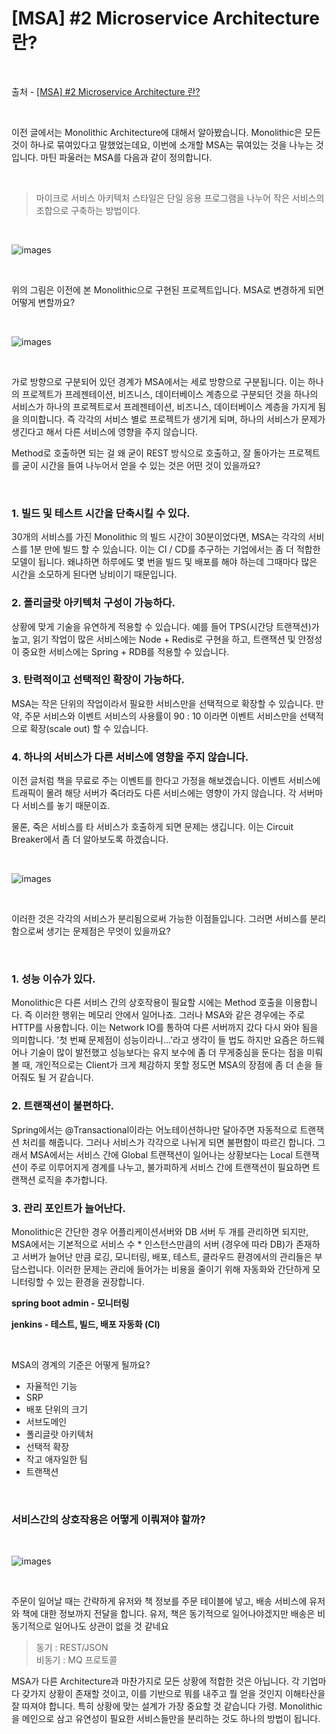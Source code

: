 # [MSA] #2 Microservice Architecture 란?

<br/>

출처 - [[MSA] #2 Microservice Architecture 란?](https://alwayspr.tistory.com/20)

<br/>

이전 글에서는 Monolithic Architecture에 대해서 알아봤습니다. Monolithic은 모든 것이 하나로 묶여있다고 말했었는데요, 이번에 소개할 MSA는 묶여있는 것을 나누는 것입니다. 마틴 파울러는 MSA를 다음과 같이 정의합니다.

<br/>

> 마이크로 서비스 아키텍처 스타일은 단일 응용 프로그램을 나누어 작은 서비스의 조합으로 구축하는 방법이다.

<br/>

![images](images/20191128-1508-01.png)

<br/>

위의 그림은 이전에 본 Monolithic으로 구현된 프로젝트입니다. MSA로 변경하게 되면 어떻게 변할까요?

<br/>

![images](images/20191128-1508-03.png)

<br/>

가로 방향으로 구분되어 있던 경계가 MSA에서는 세로 방향으로 구분됩니다. 이는 하나의 프로젝트가 프레젠테이션, 비즈니스, 데이터베이스 계층으로 구분되던 것을 하나의 서비스가 하나의 프로젝트로서 프레젠테이션, 비즈니스, 데이터베이스 계층을 가지게 됨을 의미합니다. 즉 각각의 서비스 별로 프로젝트가 생기게 되며, 하나의 서비스가 문제가 생긴다고 해서 다른 서비스에 영향을 주지 않습니다.

Method로 호출하면 되는 걸 왜 굳이 REST 방식으로 호출하고, 잘 돌아가는 프로젝트를 굳이 시간을 들여 나누어서 얻을 수 있는 것은 어떤 것이 있을까요?

<br/>

### 1. 빌드 및 테스트 시간을 단축시킬 수 있다.

30개의 서비스를 가진 Monolithic 의 빌드 시간이 30분이었다면, MSA는 각각의 서비스를 1분 만에 빌드 할 수 있습니다. 이는 CI / CD를 추구하는 기업에서는 좀 더 적합한 모델이 됩니다. 왜냐하면 하루에도 몇 번을 빌드 및 배포를 해야 하는데 그때마다 많은 시간을 소모하게 된다면 낭비이기 때문입니다.

### 2. 폴리글랏 아키텍처 구성이 가능하다.

상황에 맞게 기술을 유연하게 적용할 수 있습니다. 예를 들어 TPS(시간당 트랜잭션)가 높고, 읽기 작업이 많은 서비스에는 Node + Redis로 구현을 하고, 트랜잭션 및 안정성이 중요한 서비스에는 Spring + RDB를 적용할 수 있습니다.

### 3. 탄력적이고 선택적인 확장이 가능하다.

MSA는 작은 단위의 작업이라서 필요한 서비스만을 선택적으로 확장할 수 있습니다. 만약, 주문 서비스와 이벤트 서비스의 사용률이 90 : 10 이라면 이벤트 서비스만을 선택적으로 확장(scale out) 할 수 있습니다.

### 4. 하나의 서비스가 다른 서비스에 영향을 주지 않습니다.

이전 글처럼 책을 무료로 주는 이벤트를 한다고 가정을 해보겠습니다. 이벤트 서비스에 트래픽이 몰려 해당 서버가 죽더라도 다른 서비스에는 영향이 가지 않습니다. 각 서버마다 서비스를 놓기 때문이죠.

물론, 죽은 서비스를 타 서비스가 호출하게 되면 문제는 생깁니다. 이는 Circuit Breaker에서 좀 더 알아보도록 하겠습니다.

<br/>

![images](images/20191128-1508-04.png)

<br/>

이러한 것은 각각의 서비스가 분리됨으로써 가능한 이점들입니다. 그러면 서비스를 분리함으로써 생기는 문제점은 무엇이 있을까요?

<br/>

### 1. 성능 이슈가 있다.

Monolithic은 다른 서비스 간의 상호작용이 필요할 시에는 Method 호출을 이용합니다. 즉 이러한 행위는 메모리 안에서 일어나죠. 그러나 MSA와 같은 경우에는 주로 HTTP를 사용합니다. 이는 Network IO를 통하여 다른 서버까지 갔다 다시 와야 됨을 의미합니다. '첫 번째 문제점이 성능이라니...'라고 생각이 들 법도 하지만 요즘은 하드웨어나 기술이 많이 발전했고 성능보다는 유지 보수에 좀 더 무게중심을 둔다는 점을 미뤄볼 때, 개인적으로는 Client가 크게 체감하지 못할 정도면 MSA의 장점에 좀 더 손을 들어줘도 될 거 같습니다.

### 2. 트랜잭션이 불편하다.

Spring에서는 @Transactional이라는 어노테이션하나만 달아주면 자동적으로 트랜잭션 처리를 해줍니다. 그러나 서비스가 각각으로 나뉘게 되면 불편함이 따르긴 합니다. 그래서 MSA에서는 서비스 간에 Global 트랜잭션이 일어나는 상황보다는 Local 트랜잭션이 주로 이루어지게 경계를 나누고, 불가피하게 서비스 간에 트랜잭션이 필요하면 트랜잭션 로직을 추가합니다.

### 3. 관리 포인트가 늘어난다.

Monolithic은 간단한 경우 어플리케이션서버와 DB 서버 두 개를 관리하면 되지만, MSA에서는 기본적으로 서비스 수 \* 인스턴스만큼의 서버 (경우에 따라 DB)가 존재하고 서버가 늘어난 만큼 로깅, 모니터링, 배포, 테스트, 클라우드 환경에서의 관리들은 부담스럽니다. 이러한 문제는 관리에 들어가는 비용을 줄이기 위해 자동화와 간단하게 모니터링할 수 있는 환경을 권장합니다.

**spring boot admin - 모니터링**

**jenkins - 테스트, 빌드, 배포 자동화 (CI)**

<br/>

MSA의 경계의 기준은 어떻게 될까요?

- 자율적인 기능
- SRP
- 배포 단위의 크기
- 서브도메인
- 폴리글랏 아키텍처
- 선택적 확장
- 작고 애자일한 팀
- 트랜잭션

<br/>

### 서비스간의 상호작용은 어떻게 이뤄져야 할까?

<br/>

![images](images/20191128-1508-05.png)

<br/>

주문이 일어날 때는 간략하게 유저와 책 정보를 주문 테이블에 넣고, 배송 서비스에 유저와 책에 대한 정보까지 전달을 합니다. 유저, 책은 동기적으로 일어나야겠지만 배송은 비동기적으로 일어나도 상관이 없을 것 같네요

> 동기 : REST/JSON <br/>
> 비동기 : MQ 프로토콜

MSA가 다른 Architecture과 마찬가지로 모든 상황에 적합한 것은 아닙니다. 각 기업마다 갖가지 상황이 존재할 것이고, 이를 기반으로 뭐를 내주고 뭘 얻을 것인지 이해타산을 잘 따져야 합니다. 특히 상황에 맞는 설계가 가장 중요할 것 같습니다 가령. Monolithic을 메인으로 삼고 유연성이 필요한 서비스들만을 분리하는 것도 하나의 방법이 됩니다.
